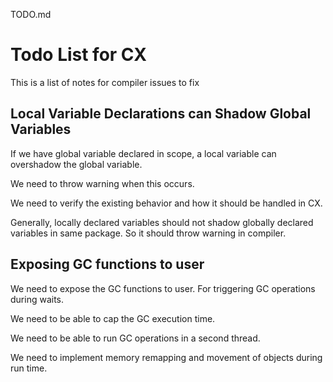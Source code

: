 TODO.md

# Todo List for CX

This is a list of notes for compiler issues to fix

## Local Variable Declarations can Shadow Global Variables

If we have global variable declared in scope, a local variable can overshadow the global variable.

We need to throw warning when this occurs.

We need to verify the existing behavior and how it should be handled in CX.

Generally, locally declared variables should not shadow globally declared variables in same package. So it should throw warning in compiler.

## Exposing GC functions to user

We need to expose the GC functions to user. For triggering GC operations during waits.

We need to be able to cap the GC execution time.

We need to be able to run GC operations in a second thread.

We need to implement memory remapping and movement of objects during run time.